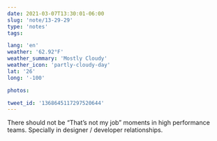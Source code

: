 ```yaml
---
date: 2021-03-07T13:30:01-06:00
slug: 'note/13-29-29'
type: 'notes'
tags:

lang: 'en'
weather: '62.92°F'
weather_summary: 'Mostly Cloudy'
weather_icon: 'partly-cloudy-day'
lat: '26'
long: '-100'

photos:

tweet_id: '1368645117297520644'
---
```

There should not be “That’s not my job” moments in high performance teams. 
Specially in designer / developer relationships. 